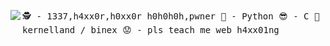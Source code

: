<img src="https://media.giphy.com/media/bi6RQ5x3tqoSI/giphy.gif" align="left"/><pre>
🕵 - 1337,h4xx0r,h0xx0r h0h0h0h,pwner
🐍 - Python
😎 - C
🤖 - learnin kernelland / binex
😟 - pls teach me web h4xx01ng
</pre>
